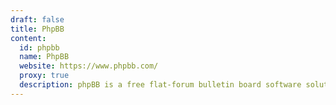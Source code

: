 ```yaml
---
draft: false
title: PhpBB
content:
  id: phpbb
  name: PhpBB
  website: https://www.phpbb.com/
  proxy: true
  description: phpBB is a free flat-forum bulletin board software solution that can be used to stay in touch with a group of people or can power your entire website.
---
```

